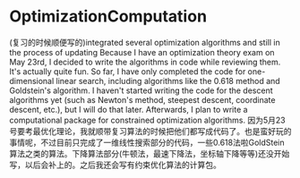 # OptimizationComputation
(复习的时候顺便写的)integrated several optimization algorithms and still in the process of updating
Because I have an optimization theory exam on May 23rd, I decided to write the algorithms in code while reviewing them. 
It's actually quite fun. So far, I have only completed the code for one-dimensional linear search, including algorithms like the 0.618 method and Goldstein's algorithm.
I haven't started writing the code for the descent algorithms yet (such as Newton's method, steepest descent, coordinate descent, etc.), but I will do that later. 
Afterwards, I plan to write a computational package for constrained optimization algorithms.
因为5月23号要考最优化理论，我就顺带复习算法的时候把他们都写成代码了。也是蛮好玩的事情呢，不过目前只完成了一维线性搜索部分的代码，一些0.618法啦GoldStein算法之类的算法。下降算法部分(牛顿法，最速下降法，坐标轴下降等等)还没开始写，以后会补上的。之后我还会写有约束优化算法的计算包。
